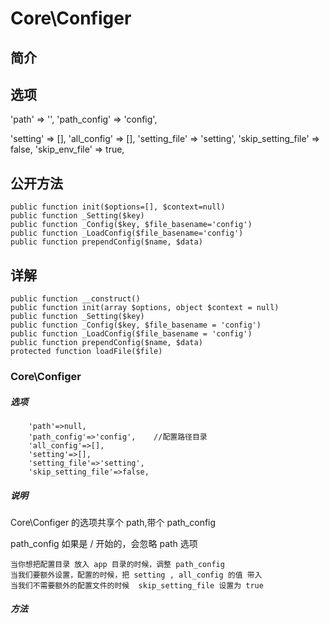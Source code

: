 # Core\Configer

## 简介

## 选项
'path' => '',
'path_config' => 'config',

'setting' => [],
'all_config' => [],
'setting_file' => 'setting',
'skip_setting_file' => false,
'skip_env_file' => true,
## 公开方法

    public function init($options=[], $context=null)
    public function _Setting($key)
    public function _Config($key, $file_basename='config')
    public function _LoadConfig($file_basename='config')
    public function prependConfig($name, $data)
## 详解

    public function __construct()
    public function init(array $options, object $context = null)
    public function _Setting($key)
    public function _Config($key, $file_basename = 'config')
    public function _LoadConfig($file_basename = 'config')
    public function prependConfig($name, $data)
    protected function loadFile($file)
    
    
### Core\Configer

##### 选项

```
    'path'=>null,
    'path_config'=>'config',    //配置路径目录
    'all_config'=>[],
    'setting'=>[],
    'setting_file'=>'setting',
    'skip_setting_file'=>false,
```

##### 说明

Core\Configer 的选项共享个 path,带个 path_config

path_config 如果是 / 开始的，会忽略 path 选项

    当你想把配置目录 放入 app 目录的时候，调整 path_config
    当我们要额外设置，配置的时候，把 setting , all_config 的值 带入
    当我们不需要额外的配置文件的时候  skip_setting_file 设置为 true

##### 方法

### 